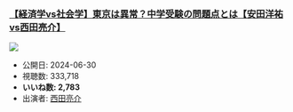 ### [【経済学vs社会学】東京は異常？中学受験の問題点とは【安田洋祐vs西田亮介】](https://www.youtube.com/watch?v=D3UF1RCvDeQ)
[![](https://img.youtube.com/vi/D3UF1RCvDeQ/sddefault.jpg)](https://www.youtube.com/watch?v=D3UF1RCvDeQ)
-   公開日: 2024-06-30
-   視聴数: 333,718
-   **いいね数: 2,783**
-   出演者: [西田亮介](/rehacq_fan/people/西田亮介 "wikilink")
